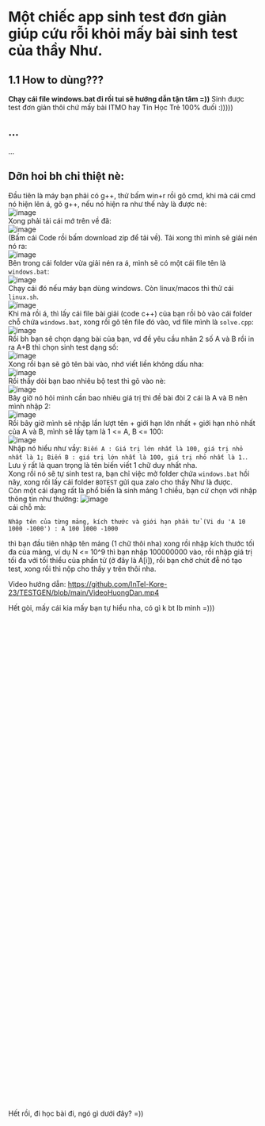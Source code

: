# Một chiếc app sinh test đơn giản giúp cứu rỗi khỏi mấy bài sinh test của thầy Như.
## 1.1 How to dùng???
**Chạy cái file windows.bat đi rồi tui sẽ hướng dẫn tận tâm =))**
Sinh được test đơn giản thôi chứ mấy bài ITMO hay Tin Học Trẻ 100% đuối :)))))
## ...
...

## Dỡn hoi bh chỉ thiệt nè:
Đầu tiên là máy bạn phải có g++, thử bấm win+r rồi gõ cmd, khi mà cái cmd nó hiện lên á, gõ g++, nếu nó hiện ra như thế này là được nè:\
![image](https://github.com/user-attachments/assets/d9e9bd23-dddc-48ca-9585-7461a9b5fbb6)\
Xong phải tải cái mớ trên về đã:\
![image](https://github.com/user-attachments/assets/cd2ccc88-c45a-4eef-b50b-d9e603d19970)\
(Bấm cái Code rồi bấm download zip để tải về).
Tải xong thì mình sẽ giải nén nó ra:\
![image](https://github.com/user-attachments/assets/12222024-b045-4e7d-925c-523cdcf63a0d)\
Bên trong cái folder vừa giải nén ra á, mình sẽ có một cái file tên là `windows.bat`:\
![image](https://github.com/user-attachments/assets/0187e768-1ae8-4041-8cbe-9a99f719b73d)\
Chạy cái đó nếu máy bạn dùng windows. Còn linux/macos thì thử cái `linux.sh`.\
![image](https://github.com/user-attachments/assets/cf202863-8939-4488-ab3a-a53b19beee3d)\
Khi mà rồi á, thì lấy cái file bài giải (code c++) của bạn rồi bỏ vào cái folder chỗ chứa `windows.bat`, xong rồi gõ tên file đó vào, vd file mình là `solve.cpp`:\
![image](https://github.com/user-attachments/assets/ee056e66-1270-4f05-a199-9b273074373e)\
Rồi bh bạn sẽ chọn dạng bài của bạn, vd đề yêu cầu nhân 2 số A và B rồi in ra A+B thì chọn sinh test dạng số:\
![image](https://github.com/user-attachments/assets/c52f29ef-994a-4c85-92b4-157ea81555dc)\
Xong rồi bạn sẽ gõ tên bài vào, nhớ viết liền không dấu nha:\
![image](https://github.com/user-attachments/assets/2e37260e-34a6-4370-b3a6-4a72daa10d9e)\
Rồi thầy dòi bạn bao nhiêu bộ test thì gõ vào nè:\
![image](https://github.com/user-attachments/assets/09aa4214-6224-48a3-a830-542fe8bf578a)\
Bây giờ nó hỏi mình cần bao nhiêu giá trị thì đề bài đòi 2 cái là A và B nên mình nhập 2:\
![image](https://github.com/user-attachments/assets/38ed83ec-59fc-473f-a027-483c1f9c2807)\
Rồi bây giờ mình sẽ nhập lần lượt tên + giới hạn lớn nhất + giới hạn nhỏ nhất của A và B, mình sẽ lấy tạm là 1 <= A, B <= 100:\
![image](https://github.com/user-attachments/assets/4ad7ec45-f311-44e8-8333-f91e63aca26b)\
Nhập nó hiểu như vầy: `Biến A : Giá trị lớn nhất là 100, giá trị nhỏ nhất là 1; Biến B : giá trị lớn nhất là 100, giá trị nhỏ nhất là 1.`.\
Lưu ý rất là quan trọng là tên biến viết 1 chữ duy nhất nha.\
Xong rồi nó sẽ tự sinh test ra, bạn chỉ việc mở folder chứa `windows.bat` hồi nãy, xong rồi lấy cái folder `BOTEST` gửi qua zalo cho thầy Như là được.\
Còn một cái dạng rất là phổ biến là sinh mảng 1 chiều, bạn cứ chọn với nhập thông tin như thường:
![image](https://github.com/user-attachments/assets/4c5c4ca1-c27a-4f1d-9667-42c1088817bb)\
cái chỗ mà:
```
Nhập tên của từng mảng, kích thước và giới hạn phần tử (Vi du 'A 10 1000 -1000') : A 100 1000 -1000
```
thì bạn đầu tiên nhập tên mảng (1 chữ thôi nha) xong rồi nhập kích thước tối đa của mảng, ví dụ N <= 10^9 thì bạn nhập 100000000 vào, rồi nhập giá trị tối đa với tối thiểu của phần tử (ở đây là A[i]), rồi bạn chờ chút đễ nó tạo test, xong rồi thì nộp cho thầy y trên thôi nha.

Video hướng dẫn: https://github.com/InTel-Kore-23/TESTGEN/blob/main/VideoHuongDan.mp4

Hết gòi, mấy cái kia mấy bạn tự hiểu nha, có gì k bt Ib mình =)))
\
\
\
\
\
\
\
\
\
\
\
\
\
\
\
\
\
\
\
\
\
\
\
\
\
\
\
\
\
\
\
\
\
\
\
\
\
\
\
\
\
\
\
\
\
\
\
\
\
\
\
\
\
\
\
\
\
\
\
\
Hết rồi, đi học bài đi, ngó gì dưới đây? =))
